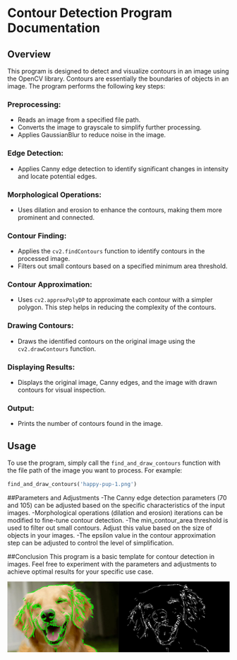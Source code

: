 # Contour Detection Program Documentation

## Overview

This program is designed to detect and visualize contours in an image using the OpenCV library. Contours are essentially the boundaries of objects in an image. The program performs the following key steps:

### Preprocessing:

- Reads an image from a specified file path.
- Converts the image to grayscale to simplify further processing.
- Applies GaussianBlur to reduce noise in the image.

### Edge Detection:

- Applies Canny edge detection to identify significant changes in intensity and locate potential edges.

### Morphological Operations:

- Uses dilation and erosion to enhance the contours, making them more prominent and connected.

### Contour Finding:

- Applies the `cv2.findContours` function to identify contours in the processed image.
- Filters out small contours based on a specified minimum area threshold.

### Contour Approximation:

- Uses `cv2.approxPolyDP` to approximate each contour with a simpler polygon. This step helps in reducing the complexity of the contours.

### Drawing Contours:

- Draws the identified contours on the original image using the `cv2.drawContours` function.

### Displaying Results:

- Displays the original image, Canny edges, and the image with drawn contours for visual inspection.

### Output:

- Prints the number of contours found in the image.

## Usage

To use the program, simply call the `find_and_draw_contours` function with the file path of the image you want to process. For example:

```python
find_and_draw_contours('happy-pup-1.png')
```

##Parameters and Adjustments
-The Canny edge detection parameters (70 and 105) can be adjusted based on the specific characteristics of the input images.
-Morphological operations (dilation and erosion) iterations can be modified to fine-tune contour detection.
-The min_contour_area threshold is used to filter out small contours. Adjust this value based on the size of objects in your images.
-The epsilon value in the contour approximation step can be adjusted to control the level of simplification.

##Conclusion
This program is a basic template for contour detection in images. Feel free to experiment with the parameters and adjustments to achieve optimal results for your specific use case.

![Screenshot](happy-pup.png)
